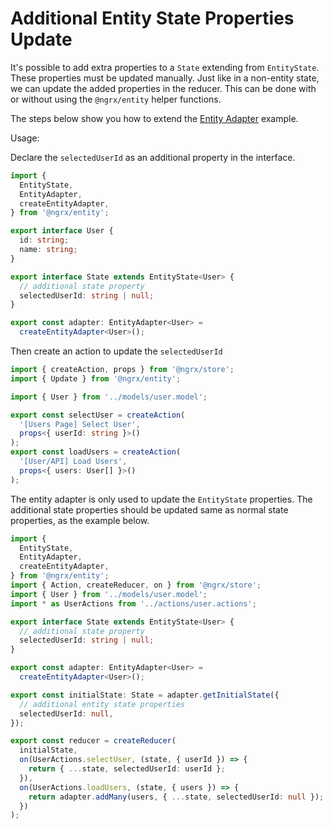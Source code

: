 # Additional Entity State Properties Update

It's possible to add extra properties to a `State` extending from `EntityState`. These properties must be updated manually. Just like in a non-entity state, we can update the added properties in the reducer. This can be done with or without using the `@ngrx/entity` helper functions.

The steps below show you how to extend the [Entity Adapter](guide/entity/adapter) example.

Usage:

Declare the `selectedUserId` as an additional property in the interface.

<ngrx-code-example header="user.reducer.ts">

```ts
import {
  EntityState,
  EntityAdapter,
  createEntityAdapter,
} from '@ngrx/entity';

export interface User {
  id: string;
  name: string;
}

export interface State extends EntityState<User> {
  // additional state property
  selectedUserId: string | null;
}

export const adapter: EntityAdapter<User> =
  createEntityAdapter<User>();
```

</ngrx-code-example>

Then create an action to update the `selectedUserId`

<ngrx-code-example header="user.actions.ts">

```ts
import { createAction, props } from '@ngrx/store';
import { Update } from '@ngrx/entity';

import { User } from '../models/user.model';

export const selectUser = createAction(
  '[Users Page] Select User',
  props<{ userId: string }>()
);
export const loadUsers = createAction(
  '[User/API] Load Users',
  props<{ users: User[] }>()
);
```

</ngrx-code-example>

The entity adapter is only used to update the `EntityState` properties. The additional state properties should be updated same as normal state properties, as the example below.

<ngrx-code-example header="user.reducer.ts">

```ts
import {
  EntityState,
  EntityAdapter,
  createEntityAdapter,
} from '@ngrx/entity';
import { Action, createReducer, on } from '@ngrx/store';
import { User } from '../models/user.model';
import * as UserActions from '../actions/user.actions';

export interface State extends EntityState<User> {
  // additional state property
  selectedUserId: string | null;
}

export const adapter: EntityAdapter<User> =
  createEntityAdapter<User>();

export const initialState: State = adapter.getInitialState({
  // additional entity state properties
  selectedUserId: null,
});

export const reducer = createReducer(
  initialState,
  on(UserActions.selectUser, (state, { userId }) => {
    return { ...state, selectedUserId: userId };
  }),
  on(UserActions.loadUsers, (state, { users }) => {
    return adapter.addMany(users, { ...state, selectedUserId: null });
  })
);
```

</ngrx-code-example>

